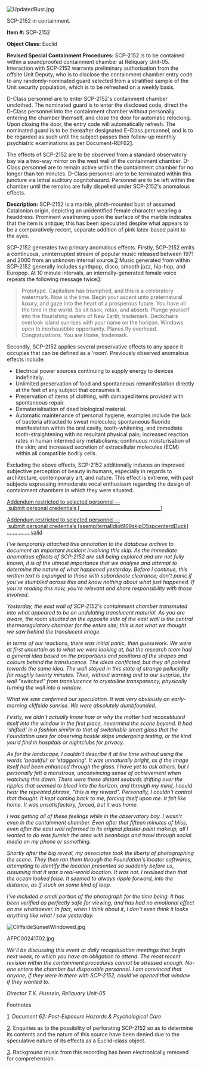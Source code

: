 ![UpdatedBust.jpg](http://scp-wiki.wdfiles.com/local--files/scp-2152/UpdatedBust.jpg)

SCP-2152 in containment.

**Item #:** SCP-2152

**Object Class:** Euclid

**Revised Special Containment Procedures:** SCP-2152 is to be contained within a soundproofed containment chamber at Reliquary Unit-05. Interaction with SCP-2152 warrants preliminary authorisation from the offsite Unit Deputy, who is to disclose the containment chamber entry code to any randomly-nominated guard selected from a stratified sample of the Unit security population, which is to be refreshed on a weekly basis.

D-Class personnel are to enter SCP-2152's containment chamber unclothed. The nominated guard is to enter the disclosed code, direct the D-Class personnel into the containment chamber without personally entering the chamber themself, and close the door for automatic relocking. Upon closing the door, the entry code will automatically refresh. The nominated guard is to be thereafter designated E-Class personnel, and is to be regarded as such until the subject passes their follow-up monthly psychiatric examinations as per Document-REF62[1](javascript:;).

The effects of SCP-2152 are to be observed from a standard observatory bay via a two-way mirror on the west wall of the containment chamber. D-Class personnel are to remain active within the containment chamber for no longer than ten minutes. D-Class personnel are to be terminated within this juncture via lethal auditory cognitohazard. Personnel are to be left within the chamber until the remains are fully dispelled under SCP-2152's anomalous effects.

**Description:** SCP-2152 is a marble, plinth-mounted bust of assumed Catalonian origin, depicting an unidentified female character wearing a headdress. Prominent weathering upon the surface of the marble indicates that the item is antique; this has been speculated despite what appears to be a comparatively recent, separate addition of pink latex-based paint to the eyes.

SCP-2152 generates two primary anomalous effects. Firstly, SCP-2152 emits a continuous, uninterrupted stream of popular music released between 1971 and 2000 from an unknown internal source.[2](javascript:;) Music generated from within SCP-2152 generally includes synthpop, disco, smooth jazz, hip-hop, and Europop. At 10 minute intervals, an internally-generated female voice repeats the following message twice[3](javascript:;):

> Prototype. Capitalism has triumphed, and this is a celebratory watermark. Now is the time. Begin your ascent unto preternatural luxury, and gaze into the heart of a prosperous future. You have all the time in the world. So sit back, relax, and absorb. Plunge yourself into the flourishing waters of New Earth, trademark. Deckchairs overlook island sunrises with your name on the horizon. Windows open to inexhaustible opportunity. Planes fly overhead. Congratulations. You are Home, trademark.

Secondly, SCP-2152 applies several preservative effects to any space it occupies that can be defined as a 'room'. Previously observed anomalous effects include:

*   Electrical power sources continuing to supply energy to devices indefinitely.
*   Unlimited preservation of food and spontaneous remanifestation directly at the feet of any subject that consumes it.
*   Preservation of items of clothing, with damaged items provided with spontaneous repair.
*   Dematerialisation of dead biological material.
*   Automatic maintenance of personal hygiene; examples include the lack of bacteria attracted to sweat molecules; spontaneous fluoride manifestation within the oral cavity, tooth-whitening, and immediate tooth-straightening with no resultant physical pain; increased reaction rates in human intermediary metabolisms; continuous moisturisation of the skin; and increased secretion of extracellular molecules (ECM) within all compatible bodily cells.

Excluding the above effects, SCP-2152 additionally induces an improved subjective perception of beauty in humans, especially in regards to architecture, contemporary art, and nature. This effect is extreme, with past subjects expressing immoderate vocal enthusiasm regarding the design of containment chambers in which they were situated.

[Addendum restricted to selected personnel -- submit personal credentials \[\_\_\_\_\_\_\_\_\_\_\_\_\_\_\_\_\_\_\_\_\_\_\_\_\_\_\_\_\_\_\_\_\_\_\]](javascript:;)

[Addendum restricted to selected personnel -- submit personal credentials \[ssempiternalIdiot909skipO5spcenterdDuck\] ... ... ... ... valid](javascript:;)

_I've temporarily attached this annotation to the database archive to document an important incident involving this skip. As the immediate anomalous effects of SCP-2152 are still being explored and are not fully known, it is of the utmost importance that we analyse and attempt to determine the nature of what happened yesterday. Before I continue, this written text is expunged to those with subordinate clearance; don't panic if you've stumbled across this and know nothing about what just happened. If you're reading this now, you're relevant and share responsibility with those involved._

_Yesterday, the east wall of SCP-2152's containment chamber transmuted into what appeared to be an undulating translucent material. As you are aware, the room situated on the opposite side of the east wall is the central thermoregulatory chamber for the entire site; this is not what we thought we saw behind the translucent image._

_In terms of our reactions, there was initial panic, then guesswork. We were at first uncertain as to what we were looking at, but the research team had a general idea based on the proportions and positions of the shapes and colours behind the translucence. The ideas conflicted, but they all pointed towards the same idea. The wall stayed in this state of strange pellucidity for roughly twenty minutes. Then, without warning and to our surprise, the wall "switched" from translucence to crystalline transparency, physically turning the wall into a window._

_What we saw confirmed our speculation. It was very obviously an early-morning cliffside sunrise. We were absolutely dumbfounded._

_Firstly, we didn't actually know how or why the matter had reconstituted itself into the window in the first place, nevermind the scene beyond. It had 'shifted' in a fashion similar to that of switchable smart glass that the Foundation uses for observing hostile skips undergoing testing, or the kind you'd find in hospitals or nightclubs for privacy._

_As for the landscape, I couldn't describe it at the time without using the words 'beautiful' or 'staggering'. It was unnaturally bright, as if the image itself had been enhanced through the glass. I have yet to ask others, but I personally felt a monstrous, unconvincing sense of achievement when watching this dawn. There were these distant seabirds drifting over the ripples that seemed to bleed into the horizon, and through my mind, I could hear the repeated phrase, "this is my reward". Personally, I couldn't control that thought. It kept coming back to me, forcing itself upon me. It felt like home. It was unsatisfactory, forced, but it was home._

_I was getting all of these feelings while in the observatory bay. I wasn't even in the containment chamber. Even after that fifteen minutes of bliss, even after the east wall reformed to its original plaster-paint makeup, all I wanted to do was furnish the area with beanbags and trawl through social media on my phone or something._

_Shortly after the big reveal, my associates took the liberty of photographing the scene. They then ran them through the Foundation's locator softwares, attempting to identify the location presented so suddenly before us, assuming that it was a real-world location. It was not. I realised then that the ocean looked false. It seemed to always ripple forward, into the distance, as if stuck on some kind of loop._

_I've included a small portion of the photograph for the time being. It has been verified as perfectly safe for viewing, and has had no emotional effect on me whatsoever. In fact, when I think about it, I don't even think it looks anything like what I saw yesterday._

![CliffsideSunsetWindowed.jpg](http://scp-wiki.wdfiles.com/local--files/scp-2152/CliffsideSunsetWindowed.jpg)

AFPC00241702.jpg

_We'll be discussing this event at daily recapitulation meetings that begin next week, to which you have an obligation to attend. The most recent revision within the containment procedures cannot be stressed enough. No-one enters the chamber but disposable personnel. I am convinced that anyone, if they were in there with SCP-2152, could've opened that window if they wanted to._

_Director T.K. Hussein, Reliquary Unit-05_

Footnotes

[1](javascript:;). _Document 62: Post-Exposure Hazards & Psychological Care_

[2](javascript:;). Enquiries as to the possibility of perforating SCP-2152 so as to determine its contents and the nature of this source have been denied due to the speculative nature of its effects as a Euclid-class object.

[3](javascript:;). Background music from this recording has been electronically removed for comprehension.